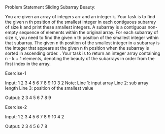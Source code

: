 
Problem Statement
Sliding Subarray Beauty:

You are given an array of integers arr and an integer k. Your task is to find the given n th position of the smallest integer in each contiguous subarray of size k and print these smallest integers.
A subarray is a contiguous non-empty sequence of elements within the original array.
For each subarray of size k, you need to find the given n th position of the smallest integer within that subarray.
The given n th position of the smallest integer in a subarray is the integer that appears at the given n th position when the subarray is sorted in ascending order.
.
Your task is to return an integer array containing n - k + 1 elements, denoting the beauty of the subarrays in order from the first index in the array.

Exercise-1

Input: 
1 2 3 4 5 6 7 8 9 10
3
2
Note: 
Line 1: input array
Line 2: sub array length
Line 3: position of the smallest value

Output:
2 3 4 5 6 7 8 9

Exercise-2

Input:
1 2 3 4 5 6 7 8 9 10
4
2

Output:
2 3 4 5 6 7 8


